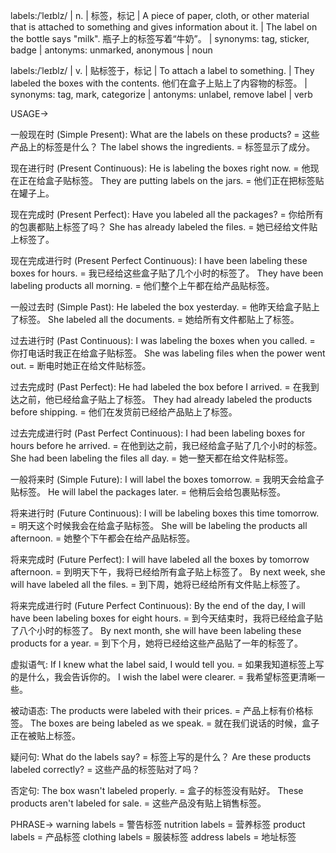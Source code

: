 labels:/ˈleɪblz/ | n. | 标签，标记 | A piece of paper, cloth, or other material that is attached to something and gives information about it. | The label on the bottle says "milk". 瓶子上的标签写着“牛奶”。 | synonyms: tag, sticker, badge | antonyms: unmarked, anonymous | noun

labels:/ˈleɪblz/ | v. | 贴标签于，标记 | To attach a label to something. |  They labeled the boxes with the contents. 他们在盒子上贴上了内容物的标签。 | synonyms: tag, mark, categorize | antonyms: unlabel, remove label | verb


USAGE->

一般现在时 (Simple Present):
What are the labels on these products? = 这些产品上的标签是什么？
The label shows the ingredients. = 标签显示了成分。

现在进行时 (Present Continuous):
He is labeling the boxes right now. = 他现在正在给盒子贴标签。
They are putting labels on the jars. = 他们正在把标签贴在罐子上。

现在完成时 (Present Perfect):
Have you labeled all the packages? = 你给所有的包裹都贴上标签了吗？
She has already labeled the files. = 她已经给文件贴上标签了。

现在完成进行时 (Present Perfect Continuous):
I have been labeling these boxes for hours. = 我已经给这些盒子贴了几个小时的标签了。
They have been labeling products all morning. = 他们整个上午都在给产品贴标签。

一般过去时 (Simple Past):
He labeled the box yesterday. = 他昨天给盒子贴上了标签。
She labeled all the documents. = 她给所有文件都贴上了标签。

过去进行时 (Past Continuous):
I was labeling the boxes when you called. = 你打电话时我正在给盒子贴标签。
She was labeling files when the power went out. = 断电时她正在给文件贴标签。

过去完成时 (Past Perfect):
He had labeled the box before I arrived. = 在我到达之前，他已经给盒子贴上了标签。
They had already labeled the products before shipping. = 他们在发货前已经给产品贴上了标签。

过去完成进行时 (Past Perfect Continuous):
I had been labeling boxes for hours before he arrived. = 在他到达之前，我已经给盒子贴了几个小时的标签。
She had been labeling the files all day.  = 她一整天都在给文件贴标签。

一般将来时 (Simple Future):
I will label the boxes tomorrow. = 我明天会给盒子贴标签。
He will label the packages later. = 他稍后会给包裹贴标签。


将来进行时 (Future Continuous):
I will be labeling boxes this time tomorrow. = 明天这个时候我会在给盒子贴标签。
She will be labeling the products all afternoon. = 她整个下午都会在给产品贴标签。

将来完成时 (Future Perfect):
I will have labeled all the boxes by tomorrow afternoon. = 到明天下午，我将已经给所有盒子贴上标签了。
By next week, she will have labeled all the files. = 到下周，她将已经给所有文件贴上标签了。

将来完成进行时 (Future Perfect Continuous):
By the end of the day, I will have been labeling boxes for eight hours. = 到今天结束时，我将已经给盒子贴了八个小时的标签了。
By next month, she will have been labeling these products for a year. = 到下个月，她将已经给这些产品贴了一年的标签了。

虚拟语气:
If I knew what the label said, I would tell you. = 如果我知道标签上写的是什么，我会告诉你的。
I wish the label were clearer. = 我希望标签更清晰一些。

被动语态:
The products were labeled with their prices. = 产品上标有价格标签。
The boxes are being labeled as we speak. = 就在我们说话的时候，盒子正在被贴上标签。

疑问句:
What do the labels say? = 标签上写的是什么？
Are these products labeled correctly? = 这些产品的标签贴对了吗？

否定句:
The box wasn't labeled properly. = 盒子的标签没有贴好。
These products aren't labeled for sale. = 这些产品没有贴上销售标签。


PHRASE->
warning labels = 警告标签
nutrition labels = 营养标签
product labels = 产品标签
clothing labels = 服装标签
address labels = 地址标签
